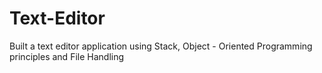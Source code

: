 # Text-Editor
Built a text editor application using Stack, Object - Oriented Programming principles and File Handling
